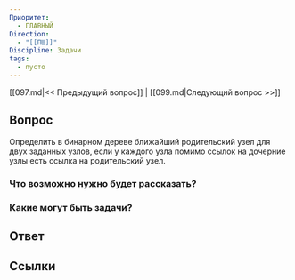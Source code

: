 ```yaml
---
Приоритет:
  - ГЛАВНЫЙ
Direction:
  - "[[ПШ]]" 
Discipline: Задачи 
tags:
  - пусто
---
```

[[097.md|<< Предыдущий вопрос]] | [[099.md|Следующий вопрос >>]]
## Вопрос

Определить в бинарном дереве ближайший родительский узел для двух заданных узлов, если у каждого узла помимо ссылок на дочерние узлы есть ссылка на родительский узел.

### Что возможно нужно будет рассказать?

### Какие могут быть задачи?

## Ответ

## Ссылки

